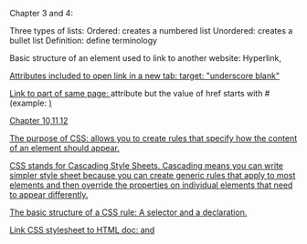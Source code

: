 Chapter 3 and 4:

Three types of lists:
Ordered: creates a numbered list
Unordered: creates a bullet list
Definition: define terminology

Basic structure of an element used to link to another website: Hyperlink, <a href="website">

Attributes included to open link in a new tab: target: "underscore blank"

Link to part of same page: <a> attribute but the value of href starts with # (example: <a href= "#top">)

Chapter 10,11,12

The purpose of CSS: allows you to create rules that specify how the content of an element should appear.

CSS stands for Cascading Style Sheets.
Cascading means you can write simpler style sheet because you can create generic rules that apply to most elements and then override the properties on individual elements that need to appear differently.

The basic structure of a CSS rule: A selector and a declaration.

Link CSS stylesheet to HTML doc: <link> and <style>

Useful to use external stylesheets: when building a site with more than one page, to keep them uniform.

Color Hex Code: Six digit code that represents the ammount of red, green, and blue in a color.

3 parts of HSL: Hue, Saturation, Lightness

3 types of fonts: Serif; extra detail. Sans-Serif; straight ends, cleaner. Monospace; fixed width.

Font size units: Pixels, Percentages, EMS (equivalent to the width of the letter M).
